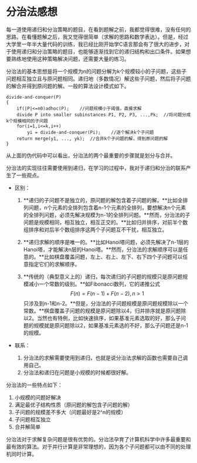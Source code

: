 # 分治法感想

每一道使用递归和分治策略的题目，在看到题解之前，我都觉得很难，没有任何的思路。在看懂题解之后，我又觉得很简单（求解的思路和数学表达）。但是，经过大学里一年半大量代码的训练，我已经比刚开始学C语言那会有了很大的进步，对于使用递归和分治策略的题目，也能够逐渐找到它的递归结构和出口条件。如果想要熟练地使用这种策略解决问题，还需要大量的练习。

分治法的基本思想是将一个规模为n的问题分解为k个规模较小的子问题，这些子问题相互独立且与原问题相同。递归地（多数情况）解这些子问题，然后将子问题的解合并得到原问题的解。一般的算法设计模式如下。

```
divide-and-conquer(P)
{
	if(|P|<=n0)adhoc(P);	//问题规模小于阈值，直接求解
	divide P into smaller subinstances P1, P2, P3, ...,Pk;	//将问题分成k个规模相同的子问题
	for(i=1,i<=k,i++)
		yi = divide-and-conquer(Pi);	//逐个解决k个子问题
	return merge(y1, ..., yk);	//合并k个子问题的解，得到原问题的解
}
```

从上面的伪代码中可以看出，分治法的两个最重要的步骤就是划分与合并。

分治法的实现往往需要使用到递归，在学习的过程中，我对于递归和分治的联系产生了一些观点。

- 区别：
  1. **递归的子问题不是独立的，原问题的解包含着子问题的解。**比如全排列问题，n个元素的全排列包含着n-1个元素的全排列，要想解决n个元素的全排列问题，必须先解决规模为n-1的全排列问题。**然而，分治法的子问题是规模相同，相互独立，相互正交的。**比如归并排序，对前半个数组排序和对后半个数组排序这两个子问题互不干扰，相互独立。
  
  2. **递归求解的顺序是唯一的。**比如Hanoi塔问题，必须先解决了n-1层的Hanoi塔，才能解决n层的Hanoi塔。**然而，分治法的求解顺序可以是任意的。**比如棋盘覆盖问题，左上、右上、左下、右下四个子问题可以任意指定它们的求解顺序。

  3. **传统的（典型意义上的）递归，每次递归的子问题的规模只是原问题规模减小一个常数的级别。**如Fibonacci数列，它的递推公式
     $$
     F(n) = F(n-1) + F(n-2) ,n>1
     $$
     只涉及到n-1和n-2。**但是，分治法的子问题规模是原问题规模除以一个常数。**棋盘覆盖子问题的规模是原问题除以4，归并排序就是原问题除以2。当然也有特例，比如快速排序，如果基准元素选取的好，那么子问题的规模就是原问题除以2，如果基准元素选的不好，那么子问题还是n-1的规模。
  
- 联系：
   1. 分治法的求解需要使用到递归，也就是说分治法求解的函数也需要自己调用自己。
   2. 分治法和递归在问题是小规模的时候都很好解。

分治法的一些特点如下：

1. 小规模的问题好解决
2. 满足最优子结构性质（原问题的解包含子问题的解）
3. 子问题的规模差不多大（问题最好是2^n的规模）
4. 子问题相互独立
5. 合并解简单

分治法对于求解复杂问题是很有优势的。分治法孕育了计算机科学中许多最重要和最有效的算法。对于并行计算是非常理想的，因为各个子问题都可以由不同的处理机同时计算。
